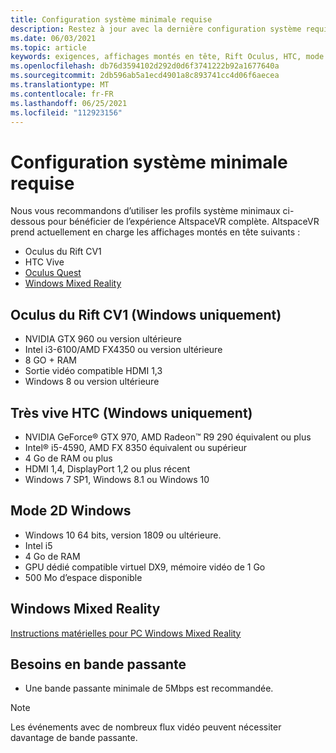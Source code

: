 ```yaml
---
title: Configuration système minimale requise
description: Restez à jour avec la dernière configuration système requise pour AltspaceVR sur les écrans montés en tête, le rift Oculus et les appareils très vives HTC.
ms.date: 06/03/2021
ms.topic: article
keywords: exigences, affichages montés en tête, Rift Oculus, HTC, mode 2D Windows
ms.openlocfilehash: db76d3594102d292d0d6f3741222b92a1677640a
ms.sourcegitcommit: 2db596ab5a1ecd4901a8c893741cc4d06f6aecea
ms.translationtype: MT
ms.contentlocale: fr-FR
ms.lasthandoff: 06/25/2021
ms.locfileid: "112923156"
---
```

# <a name="minimum-system-requirements"></a>Configuration système minimale requise

Nous vous recommandons d’utiliser les profils système minimaux ci-dessous pour bénéficier de l’expérience AltspaceVR complète. AltspaceVR prend actuellement en charge les affichages montés en tête suivants :

* Oculus du Rift CV1
* HTC Vive
* [Oculus Quest](oculus-installation.md)
* [Windows Mixed Reality](wmr-installation.md)

## <a name="oculus-rift-cv1-windows-only"></a>Oculus du Rift CV1 (Windows uniquement)

* NVIDIA GTX 960 ou version ultérieure 
* Intel i3-6100/AMD FX4350 ou version ultérieure 
* 8 GO + RAM 
* Sortie vidéo compatible HDMI 1,3 
* Windows 8 ou version ultérieure 

## <a name="htc-vive-windows-only"></a>Très vive HTC (Windows uniquement)

* NVIDIA GeForce® GTX 970, AMD Radeon™ R9 290 équivalent ou plus
* Intel® i5-4590, AMD FX 8350 équivalent ou supérieur   
* 4 Go de RAM ou plus
* HDMI 1,4, DisplayPort 1,2 ou plus récent
* Windows 7 SP1, Windows 8.1 ou Windows 10

## <a name="windows-2d-mode"></a>Mode 2D Windows

* Windows 10 64 bits, version 1809 ou ultérieure.
* Intel i5
* 4 Go de RAM
* GPU dédié compatible virtuel DX9, mémoire vidéo de 1 Go
* 500 Mo d’espace disponible 

## <a name="windows-mixed-reality"></a>Windows Mixed Reality

[Instructions matérielles pour PC Windows Mixed Reality](https://docs.microsoft.com/windows/mixed-reality/enthusiast-guide/windows-mixed-reality-minimum-pc-hardware-compatibility-guidelines)

## <a name="bandwidth-requirements"></a>Besoins en bande passante

* Une bande passante minimale de 5Mbps est recommandée.

> [!NOTE]
> Les événements avec de nombreux flux vidéo peuvent nécessiter davantage de bande passante.